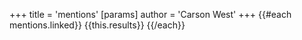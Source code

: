 +++
 title = 'mentions'
[params]
	author = 'Carson West'
+++
{{#each mentions.linked}} {{this.results}} {{/each}}
